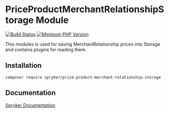 # PriceProductMerchantRelationshipStorage Module
[![Build Status](https://travis-ci.org/spryker/price-product-merchant-relationship-storage.svg)](https://travis-ci.org/spryker/price-product-merchant-relationship-storage)
[![Minimum PHP Version](https://img.shields.io/badge/php-%3E%3D%207.3-8892BF.svg)](https://php.net/)

This modules is used for saving MerchantRelationship prices into Storage and contains plugins for reading them.

## Installation

```
composer require spryker/price-product-merchant-relationship-storage
```

## Documentation

[Spryker Documentation](https://academy.spryker.com/developing_with_spryker/module_guide/modules.html)
